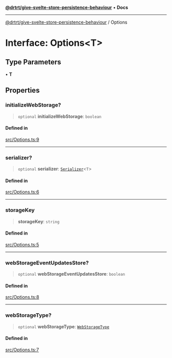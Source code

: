 [**@drtrt/give-svelte-store-persistence-behaviour**](../README.md) • **Docs**

***

[@drtrt/give-svelte-store-persistence-behaviour](../README.md) / Options

# Interface: Options\<T\>

## Type Parameters

• **T**

## Properties

### initializeWebStorage?

> `optional` **initializeWebStorage**: `boolean`

#### Defined in

[src/Options.ts:9](https://github.com/drtrt-org/give-svelte-store-persistence-behaviour/blob/47a119e2371307dcb10a092b45e89e46380116b1/src/Options.ts#L9)

***

### serializer?

> `optional` **serializer**: [`Serializer`](Serializer.md)\<`T`\>

#### Defined in

[src/Options.ts:6](https://github.com/drtrt-org/give-svelte-store-persistence-behaviour/blob/47a119e2371307dcb10a092b45e89e46380116b1/src/Options.ts#L6)

***

### storageKey

> **storageKey**: `string`

#### Defined in

[src/Options.ts:5](https://github.com/drtrt-org/give-svelte-store-persistence-behaviour/blob/47a119e2371307dcb10a092b45e89e46380116b1/src/Options.ts#L5)

***

### webStorageEventUpdatesStore?

> `optional` **webStorageEventUpdatesStore**: `boolean`

#### Defined in

[src/Options.ts:8](https://github.com/drtrt-org/give-svelte-store-persistence-behaviour/blob/47a119e2371307dcb10a092b45e89e46380116b1/src/Options.ts#L8)

***

### webStorageType?

> `optional` **webStorageType**: [`WebStorageType`](../enumerations/WebStorageType.md)

#### Defined in

[src/Options.ts:7](https://github.com/drtrt-org/give-svelte-store-persistence-behaviour/blob/47a119e2371307dcb10a092b45e89e46380116b1/src/Options.ts#L7)
